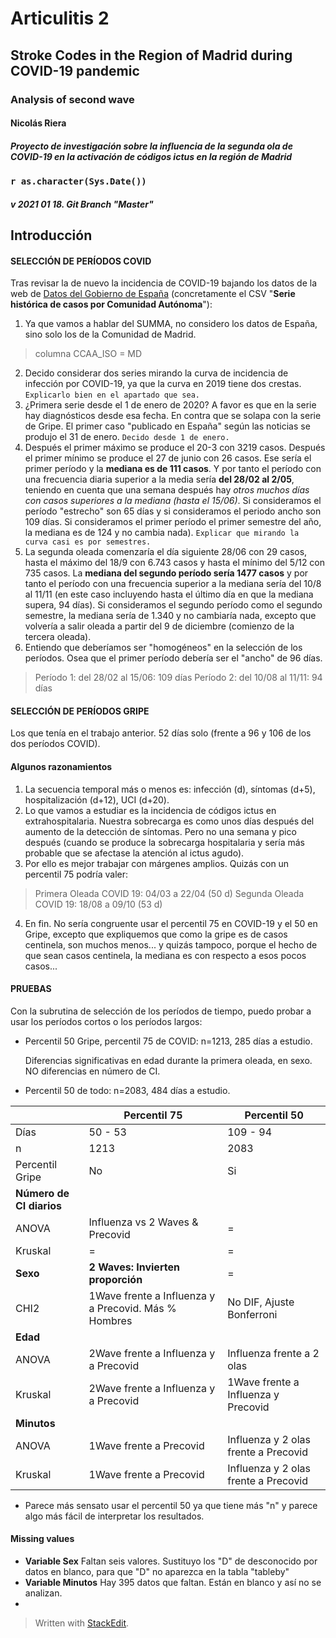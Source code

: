 # Articulitis 2
## Stroke Codes in the Region of Madrid during COVID-19 pandemic

### Analysis of second wave

#### Nicolás Riera
##### Proyecto de investigación sobre la influencia de la segunda ola de COVID-19 en la activación de códigos ictus en la región de Madrid

### `r as.character(Sys.Date())`

##### v 2021 01 18. Git Branch "Master"

Introducción
--------------------------------------------
#### SELECCIÓN DE PERÍODOS COVID

Tras revisar la de nuevo la incidencia de COVID-19 bajando los datos de la web de [Datos del Gobierno de España](https://datos.gob.es/es/catalogo/e05070101-evolucion-de-enfermedad-por-el-coronavirus-covid-19) (concretamente el CSV "**Serie histórica de casos por Comunidad Autónoma**"):

 1. Ya que vamos a hablar del SUMMA, no considero los datos de España, sino solo los de la Comunidad de Madrid.

> columna CCAA_ISO = MD

 2. Decido considerar dos series mirando la curva de incidencia de infección por COVID-19, ya que la curva en 2019 tiene dos crestas. `Explicarlo bien en el apartado que sea.`
 3. ¿Primera serie desde el 1 de enero de 2020? A favor es que en la serie hay diagnósticos desde esa fecha. En contra que se solapa con la serie de Gripe. El primer caso "publicado en España" según las noticias se produjo el 31 de enero. `Decido desde 1 de enero.`
 4. Después el primer máximo se produce el 20-3 con 3219 casos. Después el primer mínimo se produce el 27 de junio con 26 casos. Ese sería el primer período y la **mediana es de 111 casos**. Y por tanto el período con una frecuencia diaria superior a la media sería **del 28/02 al 2/05**, teniendo en cuenta que una semana después hay *otros muchos días con casos superiores a la mediana (hasta el 15/06)*. Si consideramos el período "estrecho" son 65 días y si consideramos el periodo ancho son 109 días. Si consideramos el primer período el primer semestre del año, la mediana es de 124 y no cambia nada). `Explicar que mirando la curva casi es por semestres.`
 5. La segunda oleada comenzaría el día siguiente 28/06 con 29 casos, hasta el máximo del 18/9 con 6.743 casos y hasta el mínimo del 5/12 con 735 casos. La **mediana del segundo período sería 1477 casos** y por tanto el período con una frecuencia superior a la mediana sería del 10/8 al 11/11 (en este caso incluyendo hasta el último día en que la mediana supera, 94 días). Si consideramos el segundo período como el segundo semestre, la mediana sería de 1.340 y no cambiaría nada, excepto que volvería a salir oleada a partir del 9 de diciembre (comienzo de la tercera oleada).
 6. Entiendo que deberíamos ser "homogéneos" en la selección de los períodos. Osea que el primer período debería ser el "ancho" de 96 días.

> Período 1: del 28/02 al 15/06: 109 días
> Período 2: del 10/08 al 11/11: 94 días

#### SELECCIÓN DE PERÍODOS GRIPE
Los que tenía en el trabajo anterior.
52 días solo (frente a 96 y 106 de los dos períodos COVID).

#### Algunos razonamientos
1. La secuencia temporal más o menos es: infección (d), síntomas (d+5), hospitalización (d+12), UCI (d+20).
2. Lo que vamos a estudiar es la incidencia de códigos ictus en extrahospitalaria. Nuestra sobrecarga es como unos días después del aumento de la detección de síntomas. Pero no una semana y pico después (cuando se produce la sobrecarga hospitalaria y sería más probable que se afectase la atención al ictus agudo).
3. Por ello es mejor trabajar con márgenes amplios. Quizás con un percentil 75 podría valer: 

> Primera Oleada COVID 19: 04/03 a 22/04 (50 d)
> Segunda Oleada COVID 19: 18/08 a 09/10 (53 d)
4. En fin. No sería congruente usar el percentil 75 en COVID-19 y el 50 en Gripe, excepto que expliquemos que como la gripe es de casos centinela, son muchos menos... y quizás tampoco, porque el hecho de que sean casos centinela, la mediana es con respecto a esos pocos casos...

#### PRUEBAS
Con la subrutina de selección de los períodos de tiempo, puedo probar a usar los períodos cortos o los períodos largos:

 - Percentil 50 Gripe, percentil 75 de COVID: n=1213, 285 días a estudio.

    Diferencias significativas en edad durante la primera oleada, en sexo. NO diferencias en número de CI.

- Percentil 50 de todo: n=2083, 484 días a estudio.


|  |Percentil 75|Percentil 50|
|--|--|--|
|Días|50 - 53|109 - 94|
|n|1213|2083|
|Percentil Gripe|No|Si|
|__Número de CI diarios__
|ANOVA  |Influenza vs 2 Waves & Precovid  | =
|Kruskal  |= |=
|__Sexo__| **2 Waves: Invierten proporción**| =
|CHI2  | 1Wave frente a Influenza y a Precovid. Más % Hombres | No DIF, Ajuste Bonferroni
|__Edad__
|ANOVA  | 2Wave frente a Influenza y a Precovid | Influenza frente a 2 olas
|Kruskal  | 2Wave frente a Influenza y a Precovid | 1Wave frente a Influenza y Precovid
|__Minutos__
|ANOVA  | 1Wave frente a Precovid | Influenza y 2 olas frente a Precovid
|Kruskal  | 1Wave frente a Precovid | Influenza y 2 olas frente a Precovid

- Parece más sensato usar el percentil 50 ya que tiene más "n" y parece algo más fácil de interpretar los resultados.


#### Missing values
* __Variable Sex__ Faltan seis valores. Sustituyo los "D" de desconocido por datos en blanco, para que "D" no aparezca en la tabla "tableby"
* __Variable Minutos__ Hay 395 datos que faltan. Están en blanco y así no se analizan.
* 

> 
> Written with [StackEdit](https://stackedit.io/).


<!--stackedit_data:
eyJoaXN0b3J5IjpbNjM3MjUzMTg5LDgyOTMzNjEwOSwtMjA1MD
cxNzY5OCwtMTE3NTE5NTQ3NiwxMjA4NzU5MzkyLC00NDE3MDA0
MjEsMTg3OTIzNTQyLC0yMTIyNTU1MzIzLC0xNTM0NDgxNTYyLC
0xNzc3NjY5MDkyLC05NjM5MjM1NzIsNTM3NzIxNjE4LC0yMTEx
MjcyMjMwLDE0MTg3MTg0NTMsMTAzNDExOTU0NiwyMTIxNTQwOT
czLDU2MTg3NjU5OCwtMTk1OTA3MTE2MF19
-->